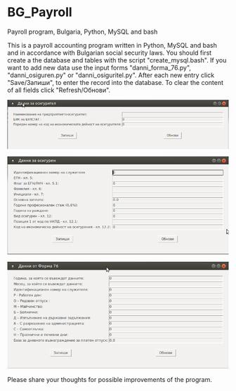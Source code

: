 # BG_Payroll
Payroll program, Bulgaria, Python, MySQL and bash

This is a payroll accounting program written in Python, MySQL and bash and in accordance with Bulgarian social security laws.
You should first create a the database and tables with the script "create_mysql.bash".
If you want to add new data use the input forms "danni_forma_76.py", "danni_osiguren.py" or "danni_osiguritel.py".
After each new entry click "Save/Запиши", to enter the record into the database.
To clear the content of all fields click "Refresh/Обнови".

![Alt text](/Images/py_danni_osiguritel.png?raw=true "Danni Osiguritel")

![Alt text](/Images/py_danni_osiguren.png?raw=true "Danni Osiguren")

![Alt text](/Images/py_danni_forma_76.png?raw=true "Danni Forma 76")


Please share your thoughts for possible improvements of the program.
